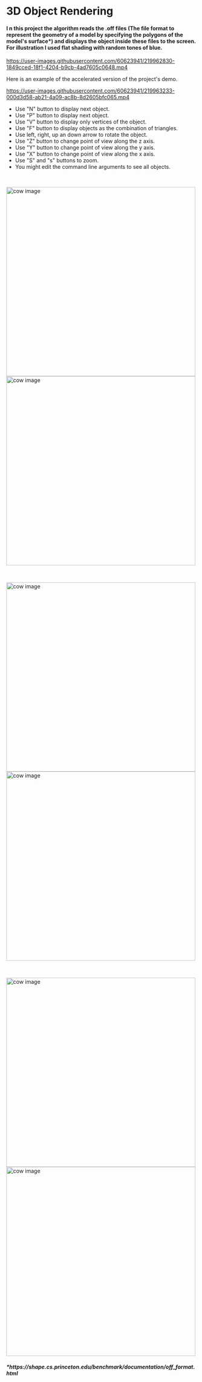 


<h1>3D Object Rendering</h1>
<h4>I n this project the algorithm reads the .off files (The file format to represent the geometry of a model by specifying the polygons of the model's surface*) and displays the object inside these files to the screen. For illustration I used flat shading with random tones of blue.</h4>



https://user-images.githubusercontent.com/60623941/219962830-1849cced-18f1-4204-b9cb-4ad7605c0648.mp4

<p>Here is an example of the accelerated version of the project's demo.</p>



https://user-images.githubusercontent.com/60623941/219963233-000d3d58-ab21-4a09-ac8b-8d2605bfc065.mp4


<ul>
  <li>Use "N" button to display next object.</li>
  <li>Use "P" button to display next object.</li>
  <li>Use "V" button to display only vertices of the object.</li>
  <li>Use "F" button to display objects as the combination of triangles.</li>
  <li>Use left, right, up an down arrow to rotate the object.</li>
  <li>Use "Z" button to change point of view along the z axis.</li>
  <li>Use "Y" button to change point of view along the y axis.</li>
  <li>Use "X" button to change point of view along the x axis.</li>
  <li>Use "S" and "s" buttons to zoom.</li>
  <li>You might edit the command line arguments to see all objects.</li>
</ul>
<br>


<p float="left">
  <img src="https://user-images.githubusercontent.com/60623941/219963514-51874ce3-8b40-4685-a8c1-67c3dc56d99d.PNG" width="500" alt="cow image"/>
  <img src="https://user-images.githubusercontent.com/60623941/219963517-2bd28844-274a-4b46-8701-6761c35ef095.PNG" width="500" alt="cow image"/>
</p>
<br>
<p float="left">
  <img src="https://user-images.githubusercontent.com/60623941/219963519-5ce30a6a-71e3-413d-93e8-0605e18bec34.PNG" width="500" alt="cow image"/>
  <img src="https://user-images.githubusercontent.com/60623941/219963520-52cb50f1-6d05-49f7-af45-f267e178b309.PNG" width="500" alt="cow image"/>
</p>
<br>
<p float="left">
  <img src="https://user-images.githubusercontent.com/60623941/219963639-2ea231c0-e72b-4170-b37d-4f0e1a120117.PNG" width="500" alt="cow image"/>
  <img src="https://user-images.githubusercontent.com/60623941/219963643-62725933-124c-4e52-99c7-88e02784341f.PNG" width="500" alt="cow image"/>
</p>

<h5>*https://shape.cs.princeton.edu/benchmark/documentation/off_format.html</h5>
